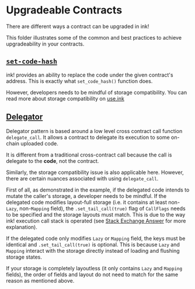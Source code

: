 # Upgradeable Contracts

There are different ways a contract can be upgraded in ink!

This folder illustrates some of the common and best practices to achieve upgradeability in your contracts.

## [`set-code-hash`](set-code-hash/)

ink! provides an ability to replace the code under the given contract's address.
This is exactly what `set_code_hash()` function does.

However, developers needs to be mindful of storage compatibility.
You can read more about storage compatibility on [use.ink](https://use.ink/basics/upgradeable-contracts#replacing-contract-code-with-set_code_hash)

## [Delegator](delegator/)

Delegator pattern is based around a low level cross contract call function `delegate_call`.
It allows a contract to delegate its execution to some on-chain uploaded code.

It is different from a traditional cross-contract call
because the call is delegate to the **code**, not the contract.

Similarly, the storage compatibility issue is also applicable here.
However, there are certain nuances associated with using `delegate_call`.

First of all, as demonstrated in the example, if the delegated code intends to mutate the caller's storage,
a developer needs to be mindful. If the delegated code modifies layout-full storage
(i.e. it contains at least non-`Lazy`, non-`Mapping` field), the `.set_tail_call(true)` flag of `CallFlags` needs to be specified and the storage layouts must match.
This is due to the way ink! execution call stack is operated
(see [Stack Exchange Answer](https://substrate.stackexchange.com/a/3352/3098) for more explanation).

If the delegated code only modifies `Lazy` or `Mapping` field, the keys must be identical and `.set_tail_call(true)` is optional.
This is because `Lazy` and `Mapping` interact with the storage directly instead of loading and flushing storage states.

If your storage is completely layoutless (it only contains `Lazy` and `Mapping` fields), the order of fields and layout do not need to match for the same reason as mentioned above.

